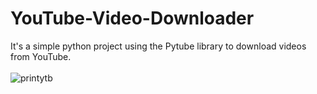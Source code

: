 # YouTube-Video-Downloader
It's a simple python project using the Pytube library to download videos from YouTube.
<br><br>
![printytb](https://user-images.githubusercontent.com/86446951/184757267-dcd7f9ed-6b72-41f6-8c75-69a058b46441.png)
